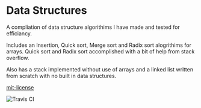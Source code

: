 # Data Structures

A compliation of data structure algorithims I have made and tested for efficiancy.

Includes an Insertion, Quick sort, Merge sort and Radix sort alogrithims for arrays. Quick sort
and Radix sort accomplished with a bit of help from stack overflow.

Also has a stack implemented without use of arrays and a linked list
written from scratch with no built in data structures.

[mit-license](http://nickmanos.mit-license.org/)

![Travis CI](https://travis-ci.org/NickManos/data_structures_ruby.svg)
